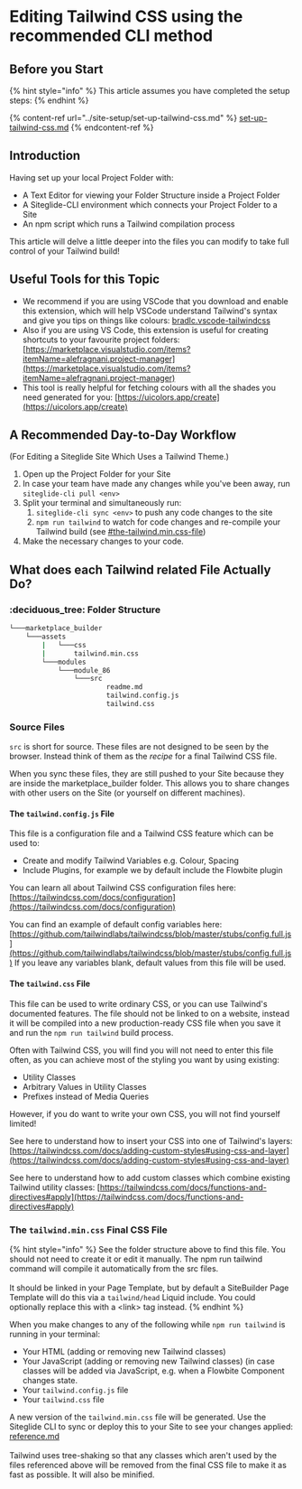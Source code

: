 # Editing Tailwind CSS using the recommended CLI method

## Before you Start

{% hint style="info" %}
This article assumes you have completed the setup steps:
{% endhint %}

{% content-ref url="../site-setup/set-up-tailwind-css.md" %}
[set-up-tailwind-css.md](../site-setup/set-up-tailwind-css.md)
{% endcontent-ref %}

## Introduction

Having set up your local Project Folder with:

* A Text Editor for viewing your Folder Structure inside a Project Folder
* A Siteglide-CLI environment which connects your Project Folder to a Site
* An npm script which runs a Tailwind compilation process

This article will delve a little deeper into the files you can modify to take full control of your Tailwind build!

## Useful Tools for this Topic

* We recommend if you are using VSCode that you download and enable this extension, which will help VSCode understand Tailwind's syntax and give you tips on things like colours: [bradlc.vscode-tailwindcss](https://marketplace.visualstudio.com/items?itemName=bradlc.vscode-tailwindcss)
* Also if you are using VS Code, this extension is useful for creating shortcuts to your favourite project folders: [https://marketplace.visualstudio.com/items?itemName=alefragnani.project-manager](https://marketplace.visualstudio.com/items?itemName=alefragnani.project-manager)
* This tool is really helpful for fetching colours with all the shades you need generated for you: [https://uicolors.app/create](https://uicolors.app/create)

## A Recommended Day-to-Day Workflow

(For Editing a Siteglide Site Which Uses a Tailwind Theme.)

1. Open up the Project Folder for your Site
2. In case your team have made any changes while you've been away, run `siteglide-cli pull <env>`
3. Split your terminal and simultaneously run:
   1. `siteglide-cli sync <env>` to push any code changes to the site
   2. `npm run tailwind` to watch for code changes and re-compile your Tailwind build (see [#the-tailwind.min.css-file](editing-tailwind-css.md#the-tailwind.min.css-file "mention"))
4. Make the necessary changes to your code.

## What does each Tailwind related File Actually Do?

### :deciduous\_tree: Folder Structure

```bash
└───marketplace_builder
    └───assets
        |   └───css
        |       tailwind.min.css
        └───modules
            └───module_86
                └───src
                        readme.md
                        tailwind.config.js
                        tailwind.css
```

### Source Files

`src` is short for source. These files are not designed to be seen by the browser. Instead think of them as the _recipe_ for a final Tailwind CSS file.

When you sync these files, they are still pushed to your Site because they are inside the marketplace\_builder folder. This allows you to share changes with other users on the Site (or yourself on different machines).

#### The `tailwind.config.js` File

This file is a configuration file and a Tailwind CSS feature which can be used to:

* Create and modify Tailwind Variables e.g. Colour, Spacing
* Include Plugins, for example we by default include the Flowbite plugin

You can learn all about Tailwind CSS configuration files here: [https://tailwindcss.com/docs/configuration](https://tailwindcss.com/docs/configuration)

You can find an example of default config variables here: [https://github.com/tailwindlabs/tailwindcss/blob/master/stubs/config.full.js](https://github.com/tailwindlabs/tailwindcss/blob/master/stubs/config.full.js) If you leave any variables blank, default values from this file will be used.

#### The `tailwind.css` File

This file can be used to write ordinary CSS, or you can use Tailwind's documented features. The file should not be linked to on a website, instead it will be compiled into a new production-ready CSS file when you save it and run the `npm run tailwind` build process.

Often with Tailwind CSS, you will find you will not need to enter this file often, as you can achieve most of the styling you want by using existing:

* Utility Classes
* Arbitrary Values in Utility Classes
* Prefixes instead of Media Queries

However, if you do want to write your own CSS, you will not find yourself limited!

See here to understand how to insert your CSS into one of Tailwind's layers: [https://tailwindcss.com/docs/adding-custom-styles#using-css-and-layer](https://tailwindcss.com/docs/adding-custom-styles#using-css-and-layer)

See here to understand how to add custom classes which combine existing Tailwind utility classes: [https://tailwindcss.com/docs/functions-and-directives#apply](https://tailwindcss.com/docs/functions-and-directives#apply)

### The `tailwind.min.css` Final CSS File

{% hint style="info" %}
See the folder structure above to find this file. You should not need to create it or edit it manually. The npm run tailwind command will compile it automatically from the src files.\
\
It should be linked in your Page Template, but by default a SiteBuilder Page Template will do this via a `tailwind/head` Liquid include. You could optionally replace this with a \<link> tag instead.
{% endhint %}

When you make changes to any of the following while `npm run tailwind` is running in your terminal:

* Your HTML (adding or removing new Tailwind classes)
* Your JavaScript (adding or removing new Tailwind classes) (in case classes will be added via JavaScript, e.g. when a Flowbite Component changes state.
* Your `tailwind.config.js` file
* Your `tailwind.css` file

A new version of the `tailwind.min.css` file will be generated. Use the Siteglide CLI to sync or deploy this to your Site to see your changes applied: [reference.md](../../../developer-tools/cli/reference.md "mention")\
\
Tailwind uses tree-shaking so that any classes which aren't used by the files referenced above will be removed from the final CSS file to make it as fast as possible. It will also be minified.
